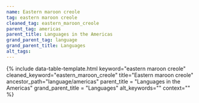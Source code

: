 ```yaml
---
name: Eastern maroon creole
tag: eastern maroon creole
cleaned_tag: eastern_maroon_creole
parent_tag: americas
parent_title: Languages in the Americas
grand_parent_tag: language
grand_parent_title: Languages
alt_tags: 
---
```


{% include data-table-template.html 
  keyword="eastern maroon creole" 
  cleaned_keyword="eastern_maroon_creole" 
  title="Eastern maroon creole"
  ancestor_path="language/americas" 
  parent_title = "Languages in the Americas"
  grand_parent_title = "Languages"
  alt_keywords=""
  context=""
%}

